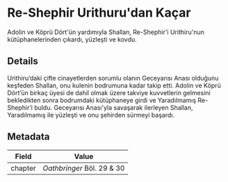 # Re-Shephir Urithuru'dan Kaçar
Adolin ve Köprü Dört'ün yardımıyla Shallan, Re-Shephir'i Urithiru'nun kütüphanelerinden çıkardı, yüzleşti ve kovdu.

## Details
Urithiru’daki çifte cinayetlerden sorumlu olanın Geceyarısı Anası olduğunu keşfeden Shallan, onu kulenin bodrumuna kadar takip etti. Adolin ve Köprü Dört’ün birkaç üyesi de dahil olmak üzere takviye kuvvetlerin gelmesini bekledikten sonra bodrumdaki kütüphaneye girdi ve Yaradılmamış Re-Shephir’i buldu. Geceyarısı Anası'yla savaşarak ilerleyen Shallan, Yaradılmamış ile yüzleşti ve onu şehirden sürmeyi başardı.

## Metadata
| Field | Value |
| ----- | ----- |
| chapter | *Oathbringer* Böl. 29 & 30 |
